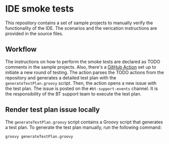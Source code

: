 # IDE smoke tests

This repository contains a set of sample projects to manually verify the functionality of the IDE.
The scenarios and the verication instructions are provided in the source files.

## Workflow

The instructions on how to perform the smoke tests are declared as TODO comments in the sample projects.
Also, there's a [GitHub Action](.github/workflows/create_issue_with_test_plan.yml) set up to initiate a new round of testing.
The action parses the TODO actions from the repository and generates a detailed test plan with the `generateTestPlan.groovy` script.
Then, the action opens a new issue with the test plan.
The issue is posted on the `#bt-support-events` channel. It is the responsibility of the BT support team to execute the test plan.

## Render test plan issue locally

The `generateTestPlan.groovy` script contains a Groovy script that generates a test plan. To generate the test plan manually, run the following command:

```sh
groovy generateTestPlan.groovy
```